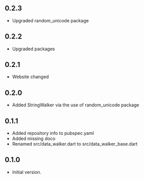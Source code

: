 ## 0.2.3

- Upgraded random_unicode package

## 0.2.2

- Upgraded packages

## 0.2.1

- Website changed

## 0.2.0

- Added StringWalker via the use of random_unicode package

## 0.1.1

- Added repository info to pubspec.yaml
- Added missing doco
- Renamed src/data_walker.dart to src/data_walker_base.dart

## 0.1.0

- Initial version.
